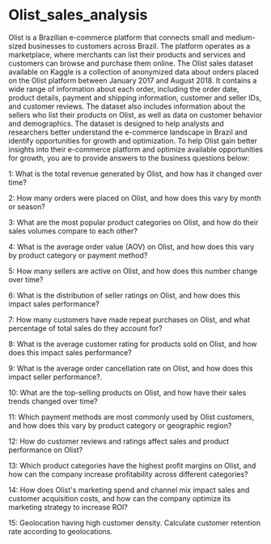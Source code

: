 # Olist_sales_analysis
Olist is a Brazilian e-commerce platform that connects small and medium-sized businesses to
customers across Brazil. The platform operates as a marketplace, where merchants can list
their products and services and customers can browse and purchase them online.
The Olist sales dataset available on Kaggle is a collection of anonymized data about orders
placed on the Olist platform between January 2017 and August 2018. It contains a wide range
of information about each order, including the order date, product details, payment and shipping
information, customer and seller IDs, and customer reviews. The dataset also includes
information about the sellers who list their products on Olist, as well as data on customer
behavior and demographics. The dataset is designed to help analysts and researchers better
understand the e-commerce landscape in Brazil and identify opportunities for growth and
optimization.
To help Olist gain better insights into their e-commerce platform and optimize available
opportunities for growth, you are to provide answers to the business questions below:

1: What is the total revenue generated by Olist, and how has it changed over time?

2: How many orders were placed on Olist, and how does this vary by month or season?

3: What are the most popular product categories on Olist, and how do their sales volumes
compare to each other?

4: What is the average order value (AOV) on Olist, and how does this vary by product category
or payment method?

5: How many sellers are active on Olist, and how does this number change over time?

6: What is the distribution of seller ratings on Olist, and how does this impact sales
performance?

7: How many customers have made repeat purchases on Olist, and what percentage of total
sales do they account for?

8: What is the average customer rating for products sold on Olist, and how does this impact
sales performance?

9: What is the average order cancellation rate on Olist, and how does this impact seller
performance?.

10: What are the top-selling products on Olist, and how have their sales trends changed over
time?

11: Which payment methods are most commonly used by Olist customers, and how does this
vary by product category or geographic region?

12: How do customer reviews and ratings affect sales and product performance on Olist?

13: Which product categories have the highest profit margins on Olist, and how can the
company increase profitability across different categories?

14: How does Olist's marketing spend and channel mix impact sales and customer acquisition
costs, and how can the company optimize its marketing strategy to increase ROI?

15: Geolocation having high customer density. Calculate customer retention rate according to
geolocations.

